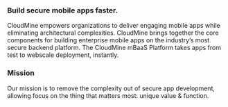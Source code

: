 ### Build secure mobile apps faster. 

CloudMine empowers organizations to deliver engaging mobile apps while eliminating architectural complexities. CloudMine brings together the core components for building enterprise mobile apps on the industry’s most secure backend platform. The CloudMine
mBaaS Platform takes apps from test to web­scale deployment, instantly.

### Mission

Our mission is to remove the complexity out of secure app development, allowing focus on the thing
that matters most: unique value & function.
